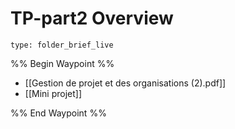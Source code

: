 # TP-part2 Overview
 
```ccard
type: folder_brief_live
```
 
%% Begin Waypoint %%
- [[Gestion de projet et des organisations (2).pdf]]
- [[Mini projet]]

%% End Waypoint %%